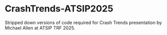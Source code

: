 # CrashTrends-ATSIP2025
Stripped down versions of code required for Crash Trends presentation by Michael Allen at ATSIP TRF 2025.
